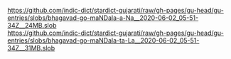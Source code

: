 https://github.com/indic-dict/stardict-gujarati/raw/gh-pages/gu-head/gu-entries/slobs/bhagavad-go-maNDala-a-Na__2020-06-02_05-51-34Z__24MB.slob  
https://github.com/indic-dict/stardict-gujarati/raw/gh-pages/gu-head/gu-entries/slobs/bhagavad-go-maNDala-ta-La__2020-06-02_05-51-34Z__31MB.slob  
